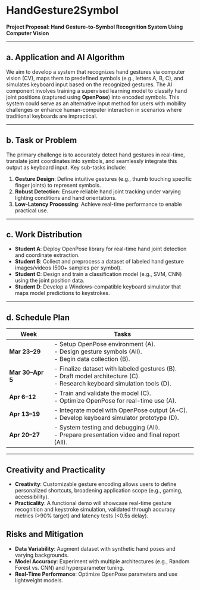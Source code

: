 # HandGesture2Symbol
**Project Proposal: Hand Gesture-to-Symbol Recognition System Using Computer Vision**

---

## **a. Application and AI Algorithm**  
We aim to develop a system that recognizes hand gestures via computer vision (CV), maps them to predefined symbols (e.g., letters A, B, C), and simulates keyboard input based on the recognized gestures. The AI component involves training a supervised learning model to classify hand joint positions (captured using **OpenPose**) into encoded symbols. This system could serve as an alternative input method for users with mobility challenges or enhance human-computer interaction in scenarios where traditional keyboards are impractical.

---

## **b. Task or Problem**  
The primary challenge is to accurately detect hand gestures in real-time, translate joint coordinates into symbols, and seamlessly integrate this output as keyboard input. Key sub-tasks include:  
1. **Gesture Design**: Define intuitive gestures (e.g., thumb touching specific finger joints) to represent symbols.  
2. **Robust Detection**: Ensure reliable hand joint tracking under varying lighting conditions and hand orientations.  
3. **Low-Latency Processing**: Achieve real-time performance to enable practical use.  

---

## **c. Work Distribution**  
- **Student A**: Deploy OpenPose library for real-time hand joint detection and coordinate extraction.  
- **Student B**: Collect and preprocess a dataset of labeled hand gesture images/videos (500+ samples per symbol).  
- **Student C**: Design and train a classification model (e.g., SVM, CNN) using the joint position data.  
- **Student D**: Develop a Windows-compatible keyboard simulator that maps model predictions to keystrokes.  

---

## **d. Schedule Plan**  
| **Week**      | **Tasks**                                                                 |  
|----------------|---------------------------------------------------------------------------|  
| **Mar 23–29**  | - Setup OpenPose environment (A).<br>- Design gesture symbols (All).<br>- Begin data collection (B). |  
| **Mar 30–Apr 5** | - Finalize dataset with labeled gestures (B).<br>- Draft model architecture (C).<br>- Research keyboard simulation tools (D). |  
| **Apr 6–12**   | - Train and validate the model (C).<br>- Optimize OpenPose for real-time use (A). |  
| **Apr 13–19**  | - Integrate model with OpenPose output (A+C).<br>- Develop keyboard simulator prototype (D). |  
| **Apr 20–27**  | - System testing and debugging (All).<br>- Prepare presentation video and final report (All). |  

---

## **Creativity and Practicality**  
- **Creativity**: Customizable gesture encoding allows users to define personalized shortcuts, broadening application scope (e.g., gaming, accessibility).  
- **Practicality**: A functional demo will showcase real-time gesture recognition and keystroke simulation, validated through accuracy metrics (>90% target) and latency tests (<0.5s delay).  

## **Risks and Mitigation**  
- **Data Variability**: Augment dataset with synthetic hand poses and varying backgrounds.  
- **Model Accuracy**: Experiment with multiple architectures (e.g., Random Forest vs. CNN) and hyperparameter tuning.  
- **Real-Time Performance**: Optimize OpenPose parameters and use lightweight models.  